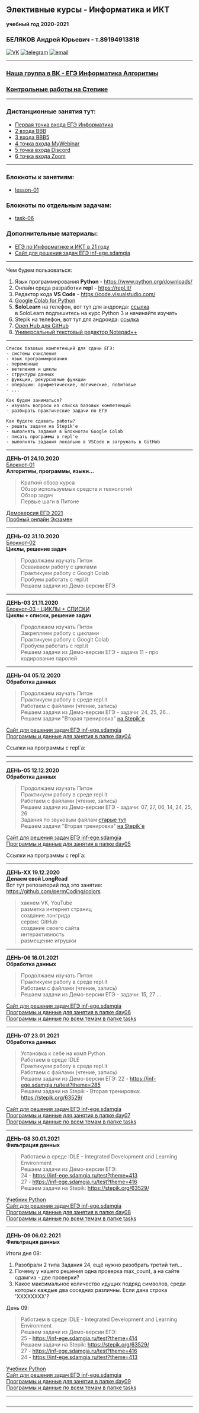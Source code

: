 ## Элективные курсы - Информатика и ИКТ
**учебный год 2020-2021**  
### БЕЛЯКОВ Андрей Юрьевич - т.89194913818  
[![VK](https://pcoding.ru/ico/vk.png)](https://vk.com/permCube) 
[![telegram](https://pcoding.ru/ico/telegram.png)](https://t.me/AndreyPerm) 
[![email](https://pcoding.ru/ico/email.png)](mailto:tt@59.ru)  
  
--- 

### [Наша группа в ВК - ЕГЭ Информатика Алгоритмы](https://vk.com/algohack)  
### [Контрольные работы на Степике](https://stepik.org/63529)  

---

### Дистанционные занятия тут:  
* [Первая точка входа ЕГЭ Информатика](https://bbb5.psaa.ru/b/and-twy-yrc)  
* [2 входа BBB](https://bbb.psaa.ru/b/and-jca-drk)  
* [3 входа BBB5](https://bbb5.psaa.ru/b/and-jxn-mr6)  
* [4 точка входа MyWebinar](https://go.mywebinar.com/npkg-qmfz-cgsl-cdtw)  
* [5 точка входа Discord](https://discord.gg/ZK4kgdn)  
* [6 точка входа Zoom](https://us04web.zoom.us/j/6931731236?pwd=T1lNamFoMjJtMHlSbWVKZHF2d3Qwdz09)  

---  
### Блокноты к занятиям:  
* [lesson-01](https://colab.research.google.com/drive/183_JbFUgMHB1C4sUUdCkYyrkBw8wIkT5?usp=sharing)  

### Блокноты по отдельным задачам:  
* [task-06](https://colab.research.google.com/drive/1yDwbI2PcDptcq1PmMlEjpFaMRO1F0hdG?usp=sharing)  

### Дополнительные материалы:  
* [ЕГЭ по Информатике и ИКТ в 21 году](https://2021god.com/ege-po-informatike-v-2021-godu/)  
* [Сайт для решения задач ЕГЭ inf-ege.sdamgia](https://inf-ege.sdamgia.ru/)  

---

Чем будем пользоваться:  
1) Язык программирования **Python** - https://www.python.org/downloads/  
2) Онлайн среда разработки **repl** - https://repl.it/
3) Редактор кода **VS Code** - https://code.visualstudio.com/  
4) [Google Colab for Python](https://colab.research.google.com/)  
5) **SoloLearn** на телефон, вот тут для андроида: [ссылка](https://play.google.com/store/apps/details?id=com.sololearn&hl=ru)  
в SoloLearn подпишитесь на курс Python 3 и начинайте изучать  
6) Stepik на телефон, вот тут для андроида: [ссылка](https://play.google.com/store/apps/details?id=org.stepic.droid&hl=ru)  
7) [Open Hub для GitHub](https://play.google.com/store/apps/details?id=com.thirtydegreesray.openhub&hl=ru)  
8) [Универсальный текстовый редактор Notepad++](https://notepad-plus-plus.org/downloads/)  

---  
```
Список базовых компетенций для сдачи ЕГЭ:  
- системы счисления  
- язык программирования  
- переменные  
- ветвления и циклы  
- структуры данных  
- функции, рекурсивные функции  
- операции: арифметические, логические, побитовые  
- ...  

Как будем заниматься?  
- изучать вопросы из списка базовых компетенций  
- разбирать практические задачи по ЕГЭ  

Как будете сдавать работы?  
- решать задачи на Stepik'е  
- выполнять задания в Блокнотах Google Colab  
- писать программы в repl'е  
- выполнять задания локально в VSCode и загружать в GitHub  
```
---  

**ДЕНЬ-01 24.10.2020**  
[Блокнот-01](https://colab.research.google.com/drive/183_JbFUgMHB1C4sUUdCkYyrkBw8wIkT5?usp=sharing)  
**Алгоритмы, программы, языки...**  
> Краткий обзор курса  
> Обзор используемых средств и технологий  
> Обзор задач  
> Первые шаги в Питоне  

[Демоверсия ЕГЭ 2021](https://4ege.ru/informatika/60050-demoversija-po-informatike-ege-2021.html)  
[Пробный онлайн Экзамен](http://kege.rustest.ru/)   

---  

**ДЕНЬ-02 31.10.2020**  
[Блокнот-02](https://colab.research.google.com/drive/1KQL1dMFeO_2O4NoNiQB54P6khrIyuNbk?usp=sharing)  
**Циклы, решение задач**  
> Продолжаем изучать Питон  
> Осваиваем работу с циклами  
> Практикуем работу с Googlt Colab  
> Пробуем работать с repl.it  
> Решаем задачи из Демо-версии ЕГЭ  

---  

**ДЕНЬ-03 21.11.2020**  
[Блокнот-03 - ЦИКЛЫ + СПИСКИ](https://colab.research.google.com/drive/1ZmzvCLmbWnTFifZc2U-GSsMo54YIzK5I?usp=sharing)  
**Циклы + списки, решение задач**  
> Продолжаем изучать Питон  
> Закрепляем работу с циклами  
> Практикуем работу с Googlt Colab  
> Пробуем работать с repl.it  
> Решаем задачи из Демо-версии ЕГЭ - задача 11 - про кодирование паролей  

---  

**ДЕНЬ-04 05.12.2020**  
**Обработка данных**  
> Продолжаем изучать Питон  
> Практикуем работу в среде repl.it  
> Работаем с файлами (чтение, запись)  
> Решаем задачи из Демо-версии ЕГЭ - задачи: 24, 25, 26...  
> Решаем задачи "Вторая тренировка" [на Stepik`е](https://stepik.org/63529)  

[Сайт для решения задач ЕГЭ inf-ege.sdamgia](https://inf-ege.sdamgia.ru/)  
[Программы и данные для занятия в папке day04](https://github.com/permCoding/elective-course-21/tree/main/py/day04/)  

Ссылки на программы с repl`а:    

---  

---  

**ДЕНЬ-05 12.12.2020**  
**Обработка данных**  
> Продолжаем изучать Питон  
> Практикуем работу в среде repl.it  
> Работаем с файлами (чтение, запись)  
> Решаем задачи из Демо-версии ЕГЭ - задачи: 07, 27, 06, 14, 24, 25, 26  
> Задания по звуковым файлам [старые тут](https://inf-ege.sdamgia.ru/test?theme=374)  
> Решаем задачи "Вторая тренировка" [на Stepik`е](https://stepik.org/63529)  

[Сайт для решения задач ЕГЭ inf-ege.sdamgia](https://inf-ege.sdamgia.ru/)  
[Программы и данные для занятия в папке day05](https://github.com/permCoding/elective-course-21/tree/main/py/day05/)  

Ссылки на программы с repl`а:    

---  

**ДЕНЬ-ХХ 19.12.2020**  
**Делаем свой LongRead**  
Вот тут репозиторий под это занятие: https://github.com/permCoding/colors  
> хакнем VK, YouTube  
> разметка интернет страниц  
> создание лонгрида  
> сервис GitHub  
> создание своего сайта  
> интерактивность  
> размещение игрушки  

---  

**ДЕНЬ-06 16.01.2021**  
**Обработка данных**  
> Продолжаем изучать Питон  
> Практикуем работу в среде repl.it  
> Работаем с файлами (чтение, запись)  
> Решаем задачи из Демо-версии ЕГЭ - задачи: 15, 27 ...  


[Сайт для решения задач ЕГЭ inf-ege.sdamgia](https://inf-ege.sdamgia.ru/)  
[Программы и данные для занятия в папке day06](https://github.com/permCoding/elective-course-21/tree/main/py/day06/)  
[Программы и данные по всем темам в папке tasks](https://github.com/permCoding/elective-course-21/tree/main/tasks/)  

---  

**ДЕНЬ-07 23.01.2021**  
**Обработка данных**  
> Установка к себе на комп Python  
> Работаем в среде IDLE  
> Практикуем работу в среде repl.it  
> Работаем с файлами (чтение, запись)  
> Решаем задачи из Демо-версии ЕГЭ: 22 - https://inf-ege.sdamgia.ru/test?theme=285  
> Решаем задачи на Stepik - Вторая тренировка: https://stepik.org/63529/  


[Сайт для решения задач ЕГЭ inf-ege.sdamgia](https://inf-ege.sdamgia.ru/)  
[Программы и данные для занятия в папке day07](https://github.com/permCoding/elective-course-21/tree/main/py/day07/)  
[Программы и данные по всем темам в папке tasks](https://github.com/permCoding/elective-course-21/tree/main/tasks/)  

---  

**ДЕНЬ-08 30.01.2021**  
**Фильтрация данных**  

> Работаем в среде IDLE - Integrated Development and Learning Environment  
> Решаем задачи из Демо-версии ЕГЭ:  
> 24 - https://inf-ege.sdamgia.ru/test?theme=413  
> 27 - https://inf-ege.sdamgia.ru/test?theme=416  
> Решаем задачи на Stepik: https://stepik.org/63529/  

[Учебник Python](https://pcoding.ru/pdf/PythonJunior.pdf)  
[Сайт для решения задач ЕГЭ inf-ege.sdamgia](https://inf-ege.sdamgia.ru/)  
[Программы и данные для занятия в папке day08](https://github.com/permCoding/elective-course-21/tree/main/py/day08/)  
[Программы и данные по всем темам в папке tasks](https://github.com/permCoding/elective-course-21/tree/main/tasks/)  

---  

**ДЕНЬ-09 06.02.2021**  
**Фильтрация данных**  

Итоги дня 08:    
1) Разобрали 2 типа Задания 24, ещё нужно разобрать третий тип...  
2) Почему у нашего решения одна проверка max_count, а на сайте сдамгиа - две проверки?  
3) Какое максимальное количество идущих подряд символов, среди которых каждые два соседних различны.
Если дана строка 'XXXXXXXX'?  
  
День 09:  
> Работаем в среде IDLE - Integrated Development and Learning Environment  
> Решаем задачи из Демо-версии ЕГЭ:  
> 25 - https://inf-ege.sdamgia.ru/test?theme=414  
> Решаем задачи на Stepik: https://stepik.org/63529/  
> 27 - https://inf-ege.sdamgia.ru/test?theme=416  
> 24 - https://inf-ege.sdamgia.ru/test?theme=413  

[Учебник Python](https://pcoding.ru/pdf/PythonJunior.pdf)  
[Сайт для решения задач ЕГЭ inf-ege.sdamgia](https://inf-ege.sdamgia.ru/)  
[Программы и данные для занятия в папке day09](https://github.com/permCoding/elective-course-21/tree/main/py/day09/)  
[Программы и данные по всем темам в папке tasks](https://github.com/permCoding/elective-course-21/tree/main/tasks/)  
  
---  

```

```

---  
